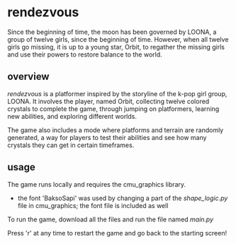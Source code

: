 # rendezvous
Since the beginning of time, the moon has been governed by LOONA, a group of twelve girls, since the beginning  of time. However, when all twelve girls go missing, it is up to a young star, Orbit, to regather the missing girls and use their powers to restore balance to the world.
## overview
*rendezvous* is a platformer inspired by the storyline of the k-pop girl group, LOONA. It involves the player, named Orbit, collecting twelve colored crystals to complete the game, through jumping on platformers, learning new abilities, and exploring different worlds.

The game also includes a mode where platforms and terrain are randomly generated, a way for players to test their abilities and see how many crystals they can get in certain timeframes.
## usage
The game runs locally and requires the cmu_graphics library.
- the font 'BaksoSapi' was used by changing a part of the *shape_logic.py* file in cmu_graphics; the font file is included as well

To run the game, download all the files and run the file named *main.py*

Press 'r' at any time to restart the game and go back to the starting screen!
